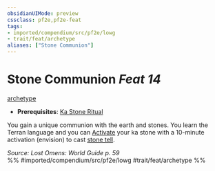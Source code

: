 ```yaml
---
obsidianUIMode: preview
cssclass: pf2e,pf2e-feat
tags:
- imported/compendium/src/pf2e/lowg
- trait/feat/archetype
aliases: ["Stone Communion"]
---
```

# Stone Communion  *Feat 14*  
[archetype](archetype.md)  

- **Prerequisites**: [Ka Stone Ritual](ka-stone-ritual-lowg.md)

You gain a unique communion with the earth and stones. You learn the Terran language and you can [Activate](activate-an-item.md) your ka stone with a 10-minute activation (envision) to cast [stone tell](../spells/stone-tell.md).

*Source: Lost Omens: World Guide p. 59*  
%% #imported/compendium/src/pf2e/lowg #trait/feat/archetype %%